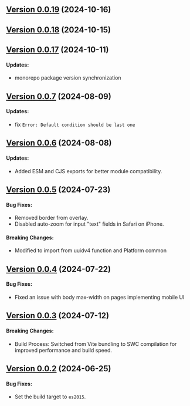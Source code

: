 ## [Version 0.0.19](https://www.npmjs.com/package/@wepin/modal-js/v/0.0.19) (2024-10-16)
## [Version 0.0.18](https://www.npmjs.com/package/@wepin/modal-js/v/0.0.18) (2024-10-15)
## [Version 0.0.17](https://www.npmjs.com/package/@wepin/modal-js/v/0.0.17) (2024-10-11)

#### Updates:
  - monorepo package version synchronization

## [Version 0.0.7](https://www.npmjs.com/package/@wepin/modal-js/v/0.0.7) (2024-08-09)

#### Updates:
  - fix `Error: Default condition should be last one`

## [Version 0.0.6](https://www.npmjs.com/package/@wepin/modal-js/v/0.0.6) (2024-08-08)

#### Updates:
- Added ESM and CJS exports for better module compatibility.

## [Version 0.0.5](https://www.npmjs.com/package/@wepin/modal-js/v/0.0.5) (2024-07-23)

#### Bug Fixes:
 - Removed border from overlay.
 - Disabled auto-zoom for input "text" fields in Safari on iPhone.
  
#### Breaking Changes:
- Modified to import from uuidv4 function and Platform common

## [Version 0.0.4](https://www.npmjs.com/package/@wepin/modal-js/v/0.0.4) (2024-07-22)

#### Bug Fixes:
 - Fixed an issue with body max-width on pages implementing mobile UI

## [Version 0.0.3](https://www.npmjs.com/package/@wepin/modal-js/v/0.0.3) (2024-07-12)

#### Breaking Changes:

- Build Process: Switched from Vite bundling to SWC compilation for improved performance and build speed.

## [Version 0.0.2](https://www.npmjs.com/package/@wepin/modal-js/v/0.0.2) (2024-06-25)

#### Bug Fixes:
- Set the build target to `es2015`.